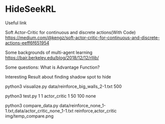 # HideSeekRL

Useful link

Soft Actor-Critic for continuous and discrete actions(With Code)
https://medium.com/@kengz/soft-actor-critic-for-continuous-and-discrete-actions-eeff6f651954

Some backgrounds of multi-agent learning
https://bair.berkeley.edu/blog/2018/12/12/rllib/

Some questions:
What is Advantage Function?


Interesting Result about finding shadow spot to hide

python3 visualize.py data/reinforce_big_walls_2-1.txt 500

python3 test.py 1 1 actor_critic 1 50 100 none

python3 compare_data.py data/reinforce_none_1-1.txt,data/actor_critic_none_1-1.txt reinforce,actor_critic img/temp_compare.png
